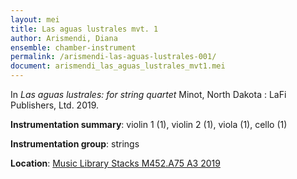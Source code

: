 ```yaml
---
layout: mei
title: Las aguas lustrales mvt. 1 
author: Arismendi, Diana 
ensemble: chamber-instrument
permalink: /arismendi-las-aguas-lustrales-001/
document: arismendi_las_aguas_lustrales_mvt1.mei
---
```


In *Las aguas lustrales: for string quartet* Minot, North Dakota : LaFi Publishers, Ltd. 2019.  

**Instrumentation summary**: violin 1 (1), violin 2 (1), viola (1), cello (1)

**Instrumentation group**: strings 

**Location**: <a href="https://tufts.primo.exlibrisgroup.com/permalink/01TUN_INST/1kc9gia/alma991018415145003851" target="_blank">Music Library Stacks M452.A75 A3 2019</a>